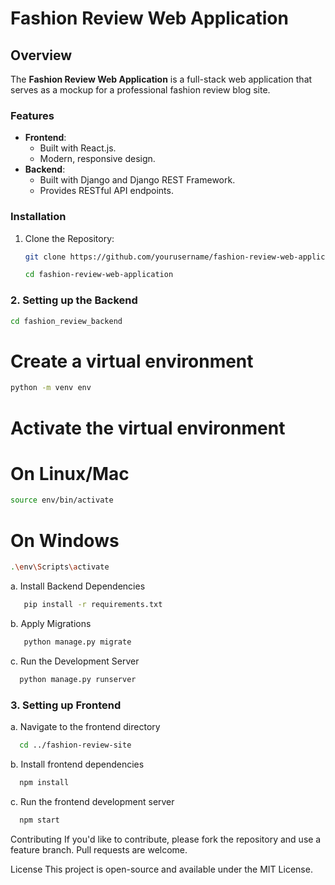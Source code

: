 # Fashion Review Web Application

## Overview

The **Fashion Review Web Application** is a full-stack web application that serves as a mockup for a professional fashion review blog site.

### Features

- **Frontend**: 
  - Built with React.js.
  - Modern, responsive design.
- **Backend**:
  - Built with Django and Django REST Framework.
  - Provides RESTful API endpoints.

### Installation

1. Clone the Repository:
   ```bash
   git clone https://github.com/yourusername/fashion-review-web-application.git

   cd fashion-review-web-application

### 2. Setting up the Backend

   ```bash
   cd fashion_review_backend
   ```
   # Create a virtual environment
   ```bash
   python -m venv env
   ```
   # Activate the virtual environment
   
   # On Linux/Mac
   ```bash
   source env/bin/activate
  ```
   
   # On Windows
   ```bash
   .\env\Scripts\activate
  ```


  a. Install Backend Dependencies
  ```bash
     pip install -r requirements.txt
```

  b. Apply Migrations
  ```bash
     python manage.py migrate
```

  c. Run the Development Server
  ```bash
    python manage.py runserver
```
    
### 3. Setting up Frontend
   a. Navigate to the frontend directory
   ```bash
     cd ../fashion-review-site
```
   
   b. Install frontend dependencies
   ```bash
     npm install
```

   c. Run the frontend development server
   ```bash
     npm start
```

Contributing
If you'd like to contribute, please fork the repository and use a feature branch. Pull requests are welcome.

License
This project is open-source and available under the MIT License.


